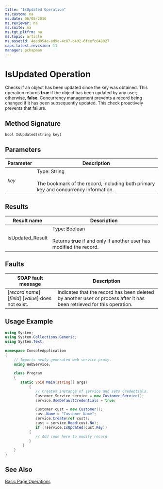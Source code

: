 ```yaml
---
title: "IsUpdated Operation"
ms.custom: na
ms.date: 06/05/2016
ms.reviewer: na
ms.suite: na
ms.tgt_pltfrm: na
ms.topic: article
ms.assetid: 4eed854e-ad9e-4c87-b492-6feefc048827
caps.latest.revision: 11
manager: pchapman
---
```

# IsUpdated Operation
Checks if an object has been updated since the key was obtained. This operation returns **true** if the object has been updated by any user; otherwise, **false**. Concurrency management prevents a record being changed if it has been subsequently updated. This check proactively prevents that failure.  
  
## Method Signature  
 `bool IsUpdated(string key)`  
  
## Parameters  
  
|Parameter|Description|  
|---------------|-----------------|  
|*key*|Type: String<br /><br /> The bookmark of the record, including both primary key and concurrency information.|  
  
## Results  
  
|Result name|Description|  
|-----------------|-----------------|  
|IsUpdated\_Result|Type: Boolean<br /><br /> Returns **true** if and only if another user has modified the record.|  
  
## Faults  
  
|SOAP fault message|Description|  
|------------------------|-----------------|  
|\[*record name*\] \[*field*\] \[*value*\] does not exist.|Indicates that the record has been deleted by another user or process after it has been retrieved for this operation.|  
  
## Usage Example  
  
```c#  
using System;  
using System.Collections.Generic;  
using System.Text;  
  
namespace ConsoleApplication  
{  
    // Imports newly generated web service proxy.  
    using WebService;   
  
    class Program  
    {  
       static void Main(string[] args)  
           {  
              // Creates instance of service and sets credentials.  
              Customer_Service service = new Customer_Service();  
              service.UseDefaultCredentials = true;  
  
              Customer cust = new Customer();  
              cust.Name = "Customer Name";  
              service.Create(ref cust);  
              cust = service.Read(cust.No);  
              if (!service.IsUpdated(cust.Key))  
           {  
              // Add code here to modify record.  
           }  
        }  
    }  
}  
```  
  
## See Also  
 [Basic Page Operations](Basic-Page-Operations.md)